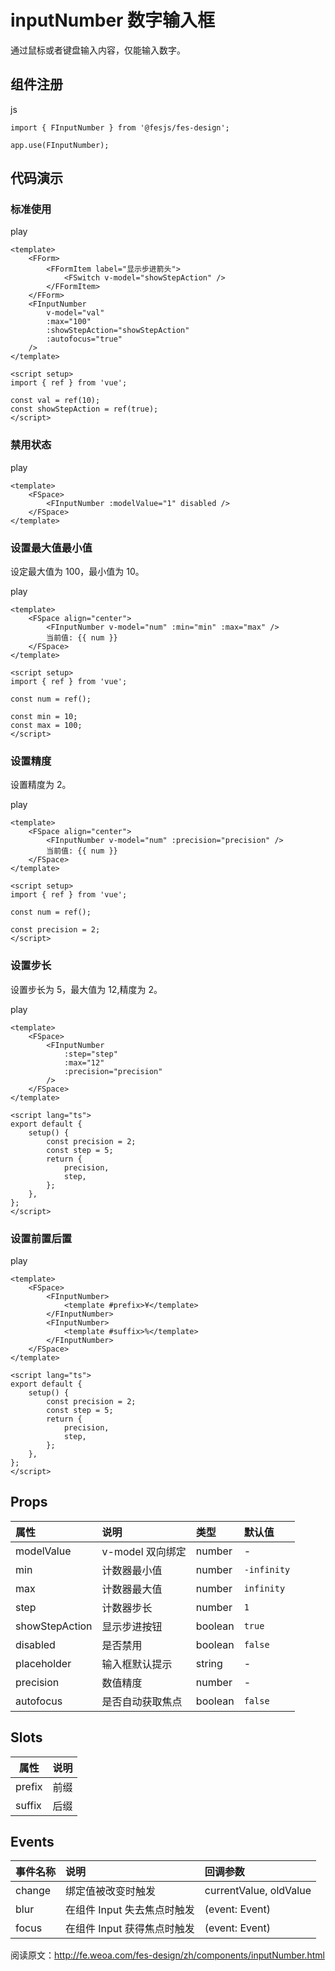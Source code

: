 # inputNumber 数字输入框 [​]()

通过鼠标或者键盘输入内容，仅能输入数字。

## 组件注册 [​]()

js

```
import { FInputNumber } from '@fesjs/fes-design';

app.use(FInputNumber);
```

## 代码演示 [​]()

### 标准使用 [​]()

play

```
<template>
    <FForm>
        <FFormItem label="显示步进箭头">
            <FSwitch v-model="showStepAction" />
        </FFormItem>
    </FForm>
    <FInputNumber
        v-model="val"
        :max="100"
        :showStepAction="showStepAction"
        :autofocus="true"
    />
</template>

<script setup>
import { ref } from 'vue';

const val = ref(10);
const showStepAction = ref(true);
</script>
```

### 禁用状态 [​]()

play

```
<template>
    <FSpace>
        <FInputNumber :modelValue="1" disabled />
    </FSpace>
</template>
```

### 设置最大值最小值 [​]()

设定最大值为 100，最小值为 10。

play

```
<template>
    <FSpace align="center">
        <FInputNumber v-model="num" :min="min" :max="max" />
        当前值: {{ num }}
    </FSpace>
</template>

<script setup>
import { ref } from 'vue';

const num = ref();

const min = 10;
const max = 100;
</script>
```

### 设置精度 [​]()

设置精度为 2。

play

```
<template>
    <FSpace align="center">
        <FInputNumber v-model="num" :precision="precision" />
        当前值: {{ num }}
    </FSpace>
</template>

<script setup>
import { ref } from 'vue';

const num = ref();

const precision = 2;
</script>
```

### 设置步长 [​]()

设置步长为 5，最大值为 12,精度为 2。

play

```
<template>
    <FSpace>
        <FInputNumber
            :step="step"
            :max="12"
            :precision="precision"
        />
    </FSpace>
</template>

<script lang="ts">
export default {
    setup() {
        const precision = 2;
        const step = 5;
        return {
            precision,
            step,
        };
    },
};
</script>
```

### 设置前置后置 [​]()

play

```
<template>
    <FSpace>
        <FInputNumber>
            <template #prefix>¥</template>
        </FInputNumber>
        <FInputNumber>
            <template #suffix>%</template>
        </FInputNumber>
    </FSpace>
</template>

<script lang="ts">
export default {
    setup() {
        const precision = 2;
        const step = 5;
        return {
            precision,
            step,
        };
    },
};
</script>
```

## Props [​]()

|属性|说明|类型|默认值|
|:---|:---|:---|:---|
|modelValue|v-model 双向绑定|number|\-|
|min|计数器最小值|number|`-infinity`|
|max|计数器最大值|number|`infinity`|
|step|计数器步长|number|`1`|
|showStepAction|显示步进按钮|boolean|`true`|
|disabled|是否禁用|boolean|`false`|
|placeholder|输入框默认提示|string|\-|
|precision|数值精度|number|\-|
|autofocus|是否自动获取焦点|boolean|`false`|

## Slots [​]()

|属性|说明|
|---|---|
|prefix|前缀|
|suffix|后缀|

## Events [​]()

|事件名称|说明|回调参数|
|:---|:---|:---|
|change|绑定值被改变时触发|currentValue, oldValue|
|blur|在组件 Input 失去焦点时触发|(event: Event)|
|focus|在组件 Input 获得焦点时触发|(event: Event)|

阅读原文：http://fe.weoa.com/fes-design/zh/components/inputNumber.html